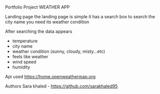 Portfolio Project
	WEATHER APP

Landing page
	the landing page is simple it has a search box to search the city name you need its weather condition

After searching the data appears
- temperature
- city name
- weather condition (sunny, cloudy, misty...etc)
- feels like weather
- wind speed
- humidity

Api used
https://home.openweathermap.org

Authors
Sara khaled - https://github.com/sarakhaled95